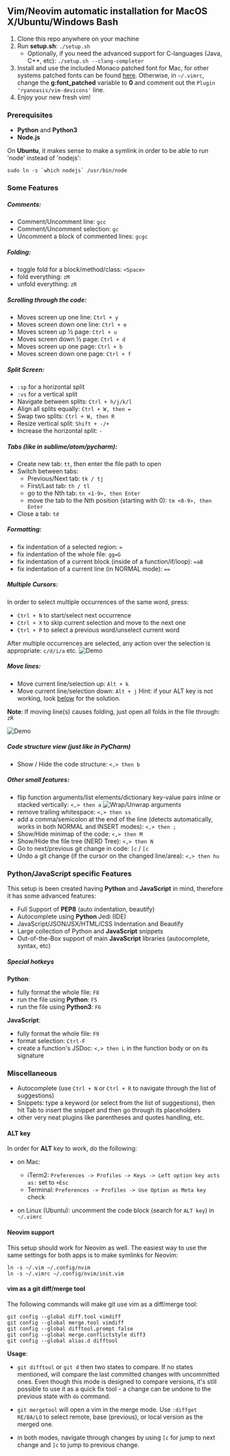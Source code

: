 ## Vim/Neovim automatic installation for MacOS X/Ubuntu/Windows Bash

1. Clone this repo anywhere on your machine
2. Run **setup.sh**: `./setup.sh`
    - Optionally, if you need the advanced support for C-languages (Java, C++, etc): `./setup.sh --clang-completer`
3. Install and use the included Monaco patched font for Mac, for other systems patched fonts can be found 
[here](https://github.com/ryanoasis/nerd-fonts/tree/master/patched-fonts). Otherwise, in `~/.vimrc`, change the **g:font_patched** variable to **0** and comment out the `Plugin 'ryanoasis/vim-devicons'` line.
4. Enjoy your new fresh vim!


### Prerequisites
- **Python** and **Python3**
- **Node.js** 

On **Ubuntu**, it makes sense to make a symlink in order to be able to run 'node' instead of 'nodejs':
```
sudo ln -s `which nodejs` /usr/bin/node
```

### Some Features

##### Comments:
- Comment/Uncomment line: `gcc`
- Comment/Uncomment selection: `gc`
- Uncomment a block of commented lines: `gcgc`

##### Folding:
- toggle fold for a block/method/class: `<Space>`
- fold everything: `zM`
- unfold everything: `zR`

##### Scrolling through the code:
- Moves screen up one line: `Ctrl + y` 
- Moves screen down one line: `Ctrl + e`
- Moves screen up ½ page: `Ctrl + u`
- Moves screen down ½ page: `Ctrl + d`
- Moves screen up one page: `Ctrl + b`
- Moves screen down one page: `Ctrl + f`

##### Split Screen:
- `:sp` for a horizontal split
- `:vs` for a vertical split
- Navigate between splits: `Ctrl + h/j/k/l` 
- Align all splits equally: `Ctrl + W, then =`
- Swap two splits: `Ctrl + W, then R`
- Resize vertical split: `Shift + -/+`
- Increase the horizontal split: `-`

##### Tabs (like in sublime/atom/pycharm):
- Create new tab: `tt`, then enter the file path to open
- Switch between tabs:
    - Previous/Next tab: `tk / tj`
    - First/Last tab: `th / tl`
    - go to the Nth tab: `tn <1-9>, then Enter`
    - move the tab to the Nth position (starting with 0): `tm <0-9>, then Enter`
- Close a tab: `td`

##### Formatting:
- fix indentation of a selected region: `=`
- fix indentation of the whole file: `gg=G`
- fix indentation of a current block (inside of a function/if/loop): `=aB`
- fix indentation of a current line (in NORMAL mode): `==`

##### Multiple Cursors: #####
In order to select multiple occurrences of the same word, press:

- `Ctrl + N` to start/select next occurrence
- `Ctrl + X` to skip current selection and move to the next one
- `Ctrl + P` to select a previous word/unselect current word

After multiple occurrences are selected, any action over the selection is appropriate: `c/d/i/a` etc.
![Demo](https://github.com/terryma/vim-multiple-cursors/blob/master/assets/example1.gif?raw=true "Multiple Selections")

##### Move lines: #####
- Move current line/selection up: `Alt + k`
- Move current line/selection down: `Alt + j`
Hint: if your ALT key is not working, look [below](#markdown-header-alt-key) for the solution.

**Note**: If moving line(s) causes folding, just open all folds in the file through: `zR`

![Demo](https://camo.githubusercontent.com/c06acab07e6bf0bb27086c9694fe2f456101d21c/687474703a2f2f692e696d6775722e636f6d2f524d76384b734a2e676966 "Moving line(s)")


##### Code structure view (just like in PyCharm) #####
- Show / Hide the code structure: `<,> then b`


##### Other small features:
- flip function arguments/list elements/dictionary key-value pairs inline or stacked vertically: `<,> then a`
![Wrap/Unwrap arguments](https://camo.githubusercontent.com/9a8e220911e514ce29198d9b7827c05085fb3e35/68747470733a2f2f666f6f736f66742e6e65742f70726f6a656374732f76696d2d617267777261702f696d672f64656d6f2e676966 "Wrap/Unwrap arguments")
- remove trailing whitespace: `<,> then ss`
- add a comma/semicolon at the end of the line (detects automatically, works in both NORMAL and INSERT modes): `<,> then ;`
- Show/Hide minimap of the code: `<,> then M`
- Show/Hide the file tree (NERD Tree): `<,> then N`
- Go to next/previous git change in code: `]c` / `[c`
- Undo a git change (if the cursor on the changed line/area): `<,> then hu`


### Python/JavaScript specific Features

This setup is been created having **Python** and **JavaScript** in mind, 
therefore it has some advanced features:

- Full Support of **PEP8** (auto indentation, beautify)
- Autocomplete using **Python** Jedi (IDE)
- JavaScript/JSON/JSX/HTML/CSS Indentation and Beautify
- Large collection of Python and **JavaScript** snippets
- Out-of-the-Box support of main **JavaScript** libraries (autocomplete, syntax, etc)


##### Special hotkeys #####

**Python**:

- fully format the whole file: `F8`
- run the file using **Python**: `F5`
- run the file using **Python3**: `F6`

**JavaScript**:

- fully format the whole file: `F9`
- format selection: `Ctrl-F`
- create a function's JSDoc: `<,> then L` in the function body or on its signature


### Miscellaneous
- Autocomplete (use `Ctrl + N` or `Ctrl + R` to navigate through the list of suggestions)
- Snippets: type a keyword (or select from the list of suggestions), then hit Tab to insert the snippet
and then go through its placeholders
- other very neat plugins like parentheses and quotes handling, etc.


#### ALT key ####
In order for **ALT** key to work, do the following:

- on Mac:
    - iTerm2: `Preferences -> Profiles -> Keys -> Left option key acts as:` set to `+Esc`
    - Terminal: `Preferences -> Profiles -> Use Option as Meta key` check

- on Linux (Ubuntu): uncomment the code block (search for `ALT key`) in `~/.vimrc`


#### Neovim support ####
This setup should work for Neovim as well. The easiest way to use the same settings for both apps is to make 
symlinks for Neovim:

```
ln -s ~/.vim ~/.config/nvim
ln -s ~/.vimrc ~/.config/nvim/init.vim
```

#### vim as a git diff/merge tool ####
The following commands will make git use vim as a diff/merge tool:

```
git config --global diff.tool vimdiff
git config --global merge.tool vimdiff
git config --global difftool.prompt false
git config --global merge.conflictstyle diff3
git config --global alias.d difftool
```

**Usage**:

- `git difftool` or `git d` then two states to compare. If no states mentioned, will compare the last committed 
changes with uncommitted ones. Even though this mode is designed to compare versions, it's still possible to use it
as a quick fix tool - a change can be undone to the previous state with `do` command.

- `git mergetool` will open a vim in the merge mode. Use `:diffget RE/BA/LO` to select remote, base (previous), or local
version as the merged one.

- in both modes, navigate through changes by using `[c` for jump to next change and `]c` to jump to 
previous change.